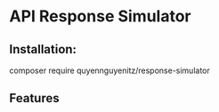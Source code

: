 API Response Simulator
=========================

Installation:
-------------
composer require quyennguyenitz/response-simulator

Features
--------
